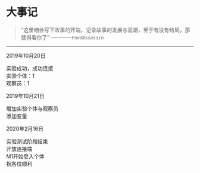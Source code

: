 # 大事记

> “这里咱会写下故事的开端，记录故事的发展与高潮，至于有没有结局，那就得看你了”   ————*`FoodAssassin`*

* * *

2019年10月20日

实验成功，成功连接  
实验个体：1  
观察员：1

2019年10月21日

增加实验个体与观察员  
添加变量

2020年2月16日

实验测试阶段结束  
开放连接端  
M1开始登入个体  
祝各位顺利
